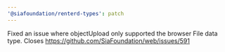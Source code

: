 ```yaml
---
'@siafoundation/renterd-types': patch
---
```


Fixed an issue where objectUpload only supported the browser File data type. Closes https://github.com/SiaFoundation/web/issues/591
